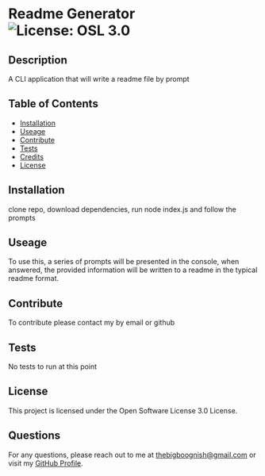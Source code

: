 # Readme Generator ![License: OSL 3.0](https://img.shields.io/badge/License-OSL_3.0-blue.svg)

## Description 

A CLI application that will write a readme file by prompt

## Table of Contents

- [Installation](#installation)
- [Useage](#useage)
- [Contribute](#contribute)
- [Tests](#tests)
- [Credits](#credits)
- [License](#license)
                
## Installation

clone repo, download dependencies, run node index.js and follow the prompts

## Useage

To use this, a series of prompts will be presented in the console, when answered, the provided information will be written to a readme in the typical readme format.

## Contribute

To contribute please contact my by email or github

## Tests

No tests to run at this point

## License

This project is licensed under the Open Software License 3.0 License.

## Questions 

For any questions, please reach out to me at [thebigboognish@gmail.com](mailto:thebigboognish@gmail.com) or visit my [GitHub Profile](https://github.com/EmpireAntz).